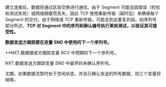 建立连接后，数据将通过区段交换进行通信。由于 Segment 可能会因错误（校验和测试失败）或网络拥塞而丢失，因此 TCP 使用重新传输（超时后）来确保每个 Segment 的交付。由于网络或 TCP 重新传输，可能会到达重复的段。如序列号部分所述，**TCP 对 Segment 中的序列和确认编号执行某些测试，以验证其可接受性。**


**数据发送方跟踪要在变量 SND 中使用的下一个序列号。**

**NXT.数据接收方跟踪变量 RCV 中预期的下一个序列号。

NXT.数据发送方跟踪变量 SND 中最早的未确认序列号。


尤娜。如果数据流暂时处于空闲状态，并且已确认发送的所有数据，则三个变量将相等。